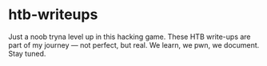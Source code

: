 # htb-writeups
 Just a noob tryna level up in this hacking game. These HTB write-ups are part of my journey — not perfect, but real. We learn, we pwn, we document. Stay tuned.

